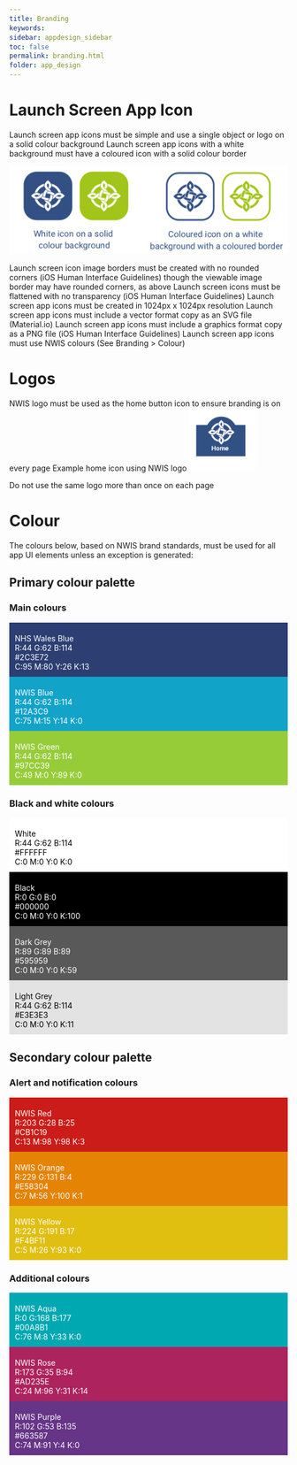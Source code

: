 ```yaml
---
title: Branding
keywords:
sidebar: appdesign_sidebar
toc: false
permalink: branding.html
folder: app_design 
---
```




# Launch Screen App Icon
Launch screen app icons must be simple and use a single object or logo on a solid colour background
Launch screen app icons with a white background must have a coloured icon with a solid colour border

<img src="/images/examples/design-standards-icon-examples.png">

Launch screen icon image borders must be created with no rounded corners (iOS Human Interface Guidelines) though the viewable image border may have rounded corners, as above
Launch screen icons must be flattened with no transparency (iOS Human Interface Guidelines)
Launch screen app icons must be created in 1024px x 1024px resolution
Launch screen app icons must include a vector format copy as an SVG file (Material.io)
Launch screen app icons must include a graphics format copy as a PNG file (iOS Human Interface Guidelines)
Launch screen app icons must use NWIS colours (See Branding > Colour)
# Logos

NWIS logo must be used as the home button icon to ensure branding is on every page 
Example home icon using NWIS logo
<img src="/images/examples/design-standards-home-example.png" alt="Examples of white icon on a solid colour background, and coloured icon on a white background, with a colour border" style="max-width: 120px">

Do not use the same logo more than once on each page

# Colour
The colours below, based on NWIS brand standards, must be used for all app UI elements unless an exception is generated:

## Primary colour palette

### Main colours

<div class="swatch-wrapper">
	<div class="row text-center">
		<div class="col-md-4" style="background-color: rgb(44, 62, 114); color: white; padding: 20px 10px 10px 10px;">
			<span class="swatch_title">NHS Wales Blue</span><br>
			<span class="">R:44 G:62 B:114</span><br>
			<span class="small">#2C3E72</span><br>
			<span class="small">C:95 M:80 Y:26 K:13</span>
		</div>
		<div class="col-md-4" style="background-color: rgb(18, 163, 201); color: white; padding: 20px 10px 10px 10px;">
			<span class="swatch_title">NWIS Blue</span><br>
			<span class="">R:44 G:62 B:114</span><br>
			<span class="small">#12A3C9</span><br>
			<span class="small">C:75 M:15 Y:14 K:0</span>
		</div>
		<div class="col-md-4" style="background-color: rgb(151, 204, 57); color: white; padding: 20px 10px 10px 10px;">
			<span class="swatch_title">NWIS Green</span><br>
			<span class="">R:44 G:62 B:114</span><br>
			<span class="small">#97CC39</span><br>
			<span class="small">C:49 M:0 Y:89 K:0</span>
		</div>
	</div>
</div>

### Black and white colours

<div class="swatch-wrapper">
	<div class="row text-center">
		<div class="col-md-3" style="background-color: rgb(255, 255, 255); color: black; padding: 20px 10px 10px 10px;">
			<span class="swatch_title">White</span><br>
			<span class="">R:44 G:62 B:114</span><br>
			<span class="small">#FFFFFF</span><br>
			<span class="small">C:0 M:0 Y:0 K:0</span>
		</div>
		<div class="col-md-3" style="background-color: rgb(0, 0, 0); color: white; padding: 20px 10px 10px 10px;">
			<span class="swatch_title">Black</span><br>
			<span class="">R:0 G:0 B:0</span><br>
			<span class="small">#000000</span><br>
			<span class="small">C:0 M:0 Y:0 K:100</span>
		</div>
		<div class="col-md-3" style="background-color: rgb(89, 89, 89); color: white; padding: 20px 10px 10px 10px;">
			<span class="swatch_title">Dark Grey</span><br>
			<span class="">R:89 G:89 B:89</span><br>
			<span class="small">#595959</span><br>
			<span class="small">C:0 M:0 Y:0 K:59</span>
		</div>
		<div class="col-md-3" style="background-color: rgb(227, 227, 227); color: black; padding: 20px 10px 10px 10px;">
			<span class="swatch_title">Light Grey</span><br>
			<span class="">R:44 G:62 B:114</span><br>
			<span class="small">#E3E3E3</span><br>
			<span class="small">C:0 M:0 Y:0 K:11</span>
		</div>
	</div>
</div>

## Secondary colour palette

### Alert and notification colours

<div class="swatch-wrapper">
				<div class="row text-center">
					<div class="col-md-4" style="background-color: rgb(203, 28, 25); color: white; padding: 20px 10px 10px 10px;">
						<span class="swatch_title">NWIS Red</span><br>
						<span class="">R:203 G:28 B:25</span><br>
						<span class="small">#CB1C19</span><br>
						<span class="small">C:13 M:98 Y:98 K:3</span>
					</div>
					<div class="col-md-4" style="background-color: rgb(229, 131, 4); color: white; padding: 20px 10px 10px 10px;">
						<span class="swatch_title">NWIS Orange</span><br>
						<span class="">R:229 G:131 B:4</span><br>
						<span class="small">#E58304</span><br>
						<span class="small">C:7 M:56 Y:100 K:1</span>
					</div>
					<div class="col-md-4" style="background-color: rgb(224, 191, 17); color: white; padding: 20px 10px 10px 10px;">
						<span class="swatch_title">NWIS Yellow</span><br>
						<span class="">R:224 G:191 B:17</span><br>
						<span class="small">#F4BF11</span><br>
						<span class="small">C:5 M:26 Y:93 K:0</span>
					</div>
				</div>
			</div>

### Additional colours

<div class="swatch-wrapper">
				<div class="row text-center">
					<div class="col-md-4" style="background-color: rgb(0, 168, 177); color: white; padding: 20px 10px 10px 10px;">
						<span class="swatch_title">NWIS Aqua</span><br>
						<span class="">R:0 G:168 B:177</span><br>
						<span class="small">#00A8B1</span><br>
						<span class="small">C:76 M:8 Y:33 K:0</span>
					</div>
					<div class="col-md-4" style="background-color: rgb(173, 35, 94); color: white; padding: 20px 10px 10px 10px;">
						<span class="swatch_title">NWIS Rose</span><br>
						<span class="">R:173 G:35 B:94</span><br>
						<span class="small">#AD235E</span><br>
						<span class="small">C:24 M:96 Y:31 K:14</span>
					</div>
					<div class="col-md-4" style="background-color: rgb(102, 53, 135); color: white; padding: 20px 10px 10px 10px;">
						<span class="swatch_title">NWIS Purple</span><br>
						<span class="">R:102 G:53 B:135</span><br>
						<span class="small">#663587</span><br>
						<span class="small">C:74 M:91 Y:4 K:0</span>
					</div>
				</div>
			</div>